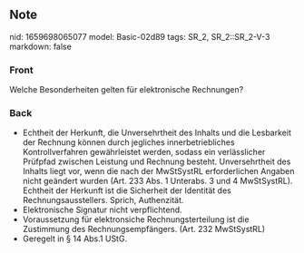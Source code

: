 ## Note
nid: 1659698065077
model: Basic-02d89
tags: SR_2, SR_2::SR_2-V-3
markdown: false

### Front
Welche Besonderheiten gelten für elektronische Rechnungen?

### Back
<ul>
  <li>Echtheit der Herkunft, die Unversehrtheit des Inhalts und die
  Lesbarkeit der Rechnung können durch jegliches innerbetriebliches
  Kontrollverfahren gewährleistet werden, sodass ein verlässlicher
  Prüfpfad zwischen Leistung und Rechnung besteht. Unversehrtheit
  des Inhalts liegt vor, wenn die nach der MwStSystRL
  erforderlichen Angaben nicht geändert wurden (Art. 233 Abs. 1
  Unterabs. 3 und 4 MwStSystRL). Echtheit der Herkunft ist die
  Sicherheit der Identität des Rechnungsausstellers. Sprich,
  Authenzität.
  <li>Elektronische Signatur nicht verpflichtend.
  <li>Voraussetzung für elektronsiche Rechnungsterteilung ist die
  Zustimmung des Rechnungsempfängers. (Art. 232 MwStSystRL)
  <li>Geregelt in § 14 Abs.1 UStG.
</ul>
